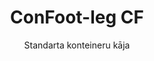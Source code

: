 ---
title: "ConFoot-leg CF"
subtitle: "Standarta konteineru kāja"
mainImage: "/images/products/confoot-leg-cf-main.jpg"
gallery:
  - "/images/products/confoot-leg-cf-1.jpg"
  - "/images/products/confoot-leg-cf-2.jpg"
  - "/images/products/confoot-leg-cf-3.jpg"
shortDescription: "ConFoot-leg CF ir mūsu standarta modeļa konteineru kāja, kas samazina laiku, kas nepieciešams konteineru pārvietošanai un izkraušanai, ļaujot konteineriem gaidīt izkrašanu, tādējādi autovadītājiem nav jāgaida."
technicalDescription: "CF modelis ļauj konteinerus izmantot kā papildu krātuvi, vienlaikus saglabājot to gatavību pārvietošanai jebkurā laikā – vienkārši novadiet piekabi zem konteinera, un ceļojums turpinās."
videoID: "C2KwnEb-npU"
specifications:
  - name: "Svars"
    value: "24 kg uz kāju"
  - name: "Kravas jauda"
    value: "34 tonnas"
  - name: "Regulācijas diapazons"
    value: "1,043 mm līdz 1,448 mm"
  - name: "Materiāls"
    value: "Augstas klases tērauds"
price: "3.600 EUR"
priceVAT: "4.356 EUR"
pricingNotes: "Pieejamas apjoma atlaides. Lai iegūtu sīkāku informāciju, sazinieties ar mums."
buyLink: "/contact"
howToUse: |
  1. Novietojiet CF kāju pie konteinera stūra stiprinājuma
  2. Aktivizējiet bloķēšanas mehānismu
  3. Vajadzības gadījumā regulējiet augstumu diapazonā no 1,043 mm līdz 1,448 mm
  4. Atkārtojiet visu nepieciešamo stūru gadījumā
  5. Nolaižiet piekabi un dodieties ceļā, atstājot konteineru uz kājām
benefits:
  - title: "Laika ietaupījums"
    description: "Samazina nepieciešamo laiku konteineru pārvietošanai un izkraušanai, jo konteineri var tikt atstāti gaidot izkrašanu"
  - title: "Autovadītāju efektivitāte"
    description: "Autovadītājiem nav jāgaida izkrašanas laikā, tādējādi tiek atbrīvota iespēja paveikt citas darbības"
  - title: "Papildu krātuve"
    description: "Konteinerus var izmantot kā papildu krātuves telpu, kad tie nav transportēti"
  - title: "Gatavība pārvietošanai"
    description: "Konteineri vienmēr ir gatavi pārvietošanai – vienkārši novadiet piekabi zem konteinera, lai turpinātu ceļojumu"
  - title: "Daudzpusīgas pielietojums"
    description: "Piemērots vispārīgai lietošanai, krātuvei, tvertnēm un dažādām nozarēm"
  - title: "Izmaksu optimizācija"
    description: "Optimizē izmaksas un laika izmantošanu, racionalizējot pārvadājumu un krājumu operācijas"
articleContent: |
  ## Kas ir ConFoot-leg CF?

  ConFoot-leg CF ir standarta modeļa konteineru kāja, kas izstrādāta, lai racionalizētu pārvadājumu, krātuves un loģistikas operācijas. Šis daudzpusīgais risinājums samazina nepieciešamo laiku konteineru pārvietošanai un izkraušanai, ļaujot konteineriem gaidīt izkrašanu, kas nozīmē, ka autovadītājiem nav jāgaida. CF modelis pārvērš kravu konteinerus elastīgās krātuves vienībās, kas vienmēr ir gatavas pārvietošanai, kad tas ir nepieciešams.

  ## Galvenie ieguvumi pārvadājumiem un loģistikai

  ConFoot-leg CF nodrošina būtiskas operatīvās priekšrocības uzņēmumiem, kas nodarbojas ar konteineru pārvadājumiem un loģistiku. Ļaujot konteineriem tikt atstātiem uz kājām, gaidot izkrašanu, jūs varat optimizēt autovadītāju laiku un flotes izmantošanu. Autovadītāji var nolaist konteinerus un uzreiz turpināt nākamo uzdevumu, novēršot dārgas gaidīšanas periodus ielādes un izkraušanas operāciju laikā.

  Turklāt konteineri, aprīkoti ar CF kājām, var kalpot kā vērtīga papildu krātuves telpa, kad tie nav transportēti. Tie vienmēr ir gatavi pārvietošanai – vienkārši novadiet piekabi zem konteinera, un ceļojums turpinās. Šī daudzpusība padara CF par ideālu risinājumu uzņēmumiem, kuri vēlas uzlabot savas loģistikas efektivitāti un krātuves kapacitāti.

  ## Kā tas darbojas

  ConFoot-leg CF droši piestiprinās konteinera stūra stiprinājumiem, nodrošinot stabilu atbalstu, kamēr konteiners tiek novietots ielādei, izkraušanai vai krātuvei. Kājām ir regulēšanas diapazons no 1,043 mm līdz 1,448 mm, kas ļauj tās pielāgot dažādām operatīvām vidēm. Katra kāja sver 24 kg, padarot tās viegli pārvaldāmas operātoriem, savukārt sistēma nodrošina ievērojamu kravas jaudu 34 tonnas.

  Uzstādīšanas process ir vienkāršs:
  1. Novietojiet CF kājas pie konteinera stūra stiprinājumiem
  2. Aktivizējiet bloķēšanas mehānismu, lai nostiprinātu kājas
  3. Vajadzības gadījumā regulējiet augstumu atbilstoši savām prasībām
  4. Nolaižiet piekabi un dodieties ceļā, atstājot konteineru droši atbalstītu uz kājām

  Kad pienāk laiks pārvietot konteineru, vienkārši novadiet piekabi atpakaļ zem tā, piestipriniet konteineru piekabei, noņemiet kājas un turpiniet ceļojumu.

  ## ConFoot-leg CF pielietojumi

  ### Pārvadājumu uzņēmumi
  Pārvadājumu uzņēmumi gūst būtisku labumu no CF spējām optimizēt flotes izmantošanu. Autovadītāji var nolaist konteinerus klienta vietās un uzreiz turpināt nākamo uzdevumu, nevis gaidīt ielādes/izkraušanas operācijas. Šī efektivitāte būtiski palielina esošo piekabu flotes ražīgumu un samazina operacionālās izmaksas.

  ### Noliktavu un izplatīšanas darbi
  Noliktavu un izplatīšanas operācijās CF nodrošina vērtīgu elastību konteineru plūsmas pārvaldībā. Konteineri var tikt novietoti pagaidu krātuves zonās uz kājām, radot papildu rezerves kapacitāti pīķa periodos. Šāda pieeja samazina sastrēgumus ielādes dokos un ļauj efektīvāk plānot ielādes un izkraušanas operācijas.

  ### Ražošanas iekārtas
  Ražošanas iekārtas var izmantot CF aprīkotus konteinerus kā elastīgu papildu krātuvi izejvielām vai gataviem produktiem. Novietojot konteinerus tuvu ražošanas zonām, izejvielas ir viegli pieejamas pēc vajadzības, samazinot manipulācijas izmaksas un uzlabojot ražošanas efektivitāti.

  ### Mazumtirdzniecības operācijas
  Mazumtirdzniecības uzņēmumi var izmantot CF kājas sezonāliem krātuves risinājumiem, novietojot konteinerus stratēģiskās vietās, lai atbalstītu krājumu pārvaldību pīķa periodos. Šāda pieeja nodrošina izmaksu ziņā efektīvu papildu kapacitāti, bez nepieciešamības pēc pastāvīgas iekārtu paplašināšanas.

  ## Tehniskās specifikācijas

  - Kravas jauda: 34 tonnas
  - Svars: 24 kg uz kāju
  - Regulācijas diapazons: 1,043 mm līdz 1,448 mm
  - Materiāls: Augstas klases tērauds ar izturīgu apdari
  - Savietojamība: Standarta kravu konteineru stūra stiprinājumi

  ConFoot-leg CF ir praktisks risinājums, kas racionalizē pārvadājumu un krātuves operācijas, piedāvājot uzņēmumiem iespēju optimizēt izmaksas un laika izmantošanu. Ļaujot konteineriem gaidīt izkrašanu un izmantot tos kā papildu krātuvi, CF palīdz uzņēmumiem sasniegt lielāku efektivitāti un elastību konteineru apstrādes procesos.
---